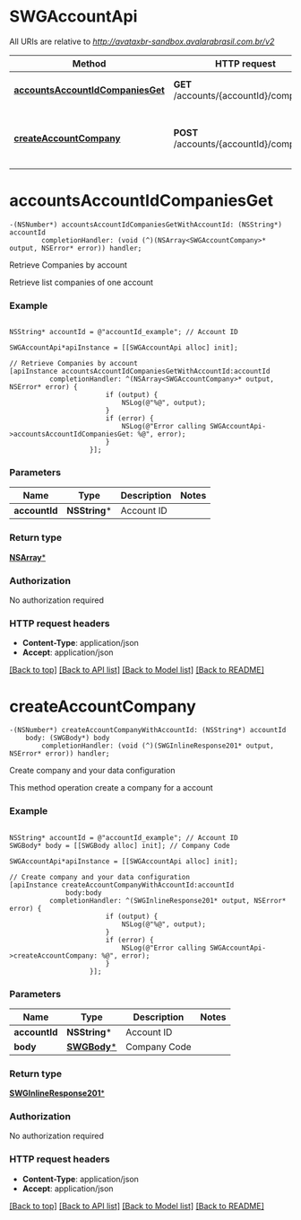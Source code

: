 # SWGAccountApi

All URIs are relative to *http://avataxbr-sandbox.avalarabrasil.com.br/v2*

Method | HTTP request | Description
------------- | ------------- | -------------
[**accountsAccountIdCompaniesGet**](SWGAccountApi.md#accountsaccountidcompaniesget) | **GET** /accounts/{accountId}/companies | Retrieve Companies by account
[**createAccountCompany**](SWGAccountApi.md#createaccountcompany) | **POST** /accounts/{accountId}/companies | Create company and your data configuration


# **accountsAccountIdCompaniesGet**
```objc
-(NSNumber*) accountsAccountIdCompaniesGetWithAccountId: (NSString*) accountId
        completionHandler: (void (^)(NSArray<SWGAccountCompany>* output, NSError* error)) handler;
```

Retrieve Companies by account

Retrieve list companies of one account

### Example 
```objc

NSString* accountId = @"accountId_example"; // Account ID

SWGAccountApi*apiInstance = [[SWGAccountApi alloc] init];

// Retrieve Companies by account
[apiInstance accountsAccountIdCompaniesGetWithAccountId:accountId
          completionHandler: ^(NSArray<SWGAccountCompany>* output, NSError* error) {
                        if (output) {
                            NSLog(@"%@", output);
                        }
                        if (error) {
                            NSLog(@"Error calling SWGAccountApi->accountsAccountIdCompaniesGet: %@", error);
                        }
                    }];
```

### Parameters

Name | Type | Description  | Notes
------------- | ------------- | ------------- | -------------
 **accountId** | **NSString***| Account ID | 

### Return type

[**NSArray<SWGAccountCompany>***](SWGAccountCompany.md)

### Authorization

No authorization required

### HTTP request headers

 - **Content-Type**: application/json
 - **Accept**: application/json

[[Back to top]](#) [[Back to API list]](../README.md#documentation-for-api-endpoints) [[Back to Model list]](../README.md#documentation-for-models) [[Back to README]](../README.md)

# **createAccountCompany**
```objc
-(NSNumber*) createAccountCompanyWithAccountId: (NSString*) accountId
    body: (SWGBody*) body
        completionHandler: (void (^)(SWGInlineResponse201* output, NSError* error)) handler;
```

Create company and your data configuration

This method operation create a company for a account 

### Example 
```objc

NSString* accountId = @"accountId_example"; // Account ID
SWGBody* body = [[SWGBody alloc] init]; // Company Code

SWGAccountApi*apiInstance = [[SWGAccountApi alloc] init];

// Create company and your data configuration
[apiInstance createAccountCompanyWithAccountId:accountId
              body:body
          completionHandler: ^(SWGInlineResponse201* output, NSError* error) {
                        if (output) {
                            NSLog(@"%@", output);
                        }
                        if (error) {
                            NSLog(@"Error calling SWGAccountApi->createAccountCompany: %@", error);
                        }
                    }];
```

### Parameters

Name | Type | Description  | Notes
------------- | ------------- | ------------- | -------------
 **accountId** | **NSString***| Account ID | 
 **body** | [**SWGBody***](SWGBody*.md)| Company Code | 

### Return type

[**SWGInlineResponse201***](SWGInlineResponse201.md)

### Authorization

No authorization required

### HTTP request headers

 - **Content-Type**: application/json
 - **Accept**: application/json

[[Back to top]](#) [[Back to API list]](../README.md#documentation-for-api-endpoints) [[Back to Model list]](../README.md#documentation-for-models) [[Back to README]](../README.md)

